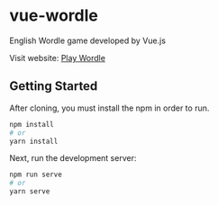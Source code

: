 # vue-wordle
English Wordle game developed by Vue.js

Visit website: [Play Wordle](https://play-wordle.vercel.app)

## Getting Started

After cloning, you must install the npm in order to run.

```bash
npm install
# or
yarn install
```


Next, run the development server:

```bash
npm run serve
# or
yarn serve
```
